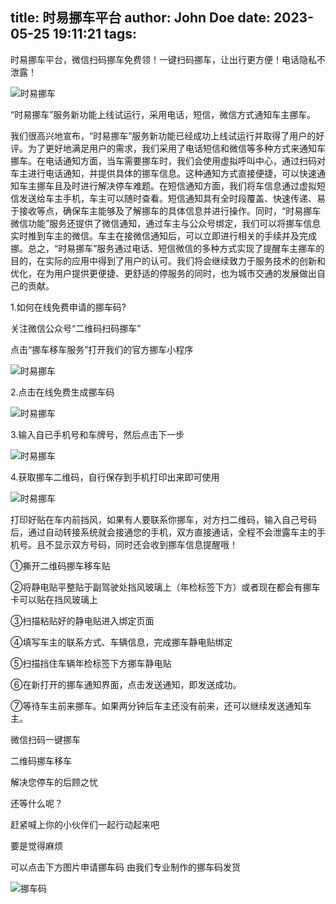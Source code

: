 title: 时易挪车平台
author: John Doe
date: 2023-05-25 19:11:21
tags:
---
时易挪车平台，微信扫码挪车免费领！一键扫码挪车，让出行更方便！电话隐私不泄露！<!--more-->

![时易挪车](/images/20230525185816.png)

“时易挪车”服务新功能上线试运行，采用电话，短信，微信方式通知车主挪车。

我们很高兴地宣布，“时易挪车”服务新功能已经成功上线试运行并取得了用户的好评。为了更好地满足用户的需求，我们采用了电话短信和微信等多种方式来通知车挪车。在电话通知方面，当车需要挪车时，我们会使用虚拟呼叫中心，通过扫码对车主进行电话通知，并提供具体的挪车信息。这种通知方式直接便捷，可以快速通知车主挪车且及时进行解决停车难题。在短信通知方面，我们将车信息通过虚拟短信发送给车主手机，车主可以随时查看。短信通知具有全时段覆盖、快速传递、易于接收等点，确保车主能够及了解挪车的具体信息并进行操作。同时，“时易挪车微信功能”服务还提供了微信通知，通过车主与公众号绑定，我们可以将挪车信息实时推到车主的微信。车主在接微信通知后，可以立即进行相关的手续并及完成挪。总之，“时易挪车”服务通过电话、短信微信的多种方式实现了提醒车主挪车的目的，在实际的应用中得到了用户的认可。我们将会继续致力于服务技术的创新和优化，在为用户提供更便捷、更舒适的停服务的同时，也为城市交通的发展做出自己的贡献。

1.如何在线免费申请的挪车码?

关注微信公众号“二维码扫码挪车”

点击“挪车移车服务”打开我们的官方挪车小程序

![时易挪车](/images/20230525190012.png)

2.点击在线免费生成挪车码

![时易挪车](/images/20230525190143.png)

3.输入自已手机号和车牌号，然后点击下一步

![时易挪车](/images/20230525190237.png)

4.获取挪车二维码，自行保存到手机打印出来即可使用

![时易挪车](/images/20230525190322.png)

打印好贴在车内前挡风，如果有人要联系你挪车，对方扫二维码，输入自己号码后，通过自动转接系统就会接通您的手机，双方直接通话，全程不会泄露车主的手机号。且不显示双方号码，同时还会收到挪车信息提醒哦！

①撕开二维码挪车移车贴

②将静电贴平整贴于副驾驶处挡风玻璃上（年检标签下方）或者现在都会有挪车卡可以贴在挡风玻璃上

③扫描粘贴好的静电贴进入绑定页面

④填写车主的联系方式、车辆信息，完成挪车静电贴绑定

⑤扫描挡住车辆年检标签下方挪车静电贴

⑥在新打开的挪车通知界面，点击发送通知，即发送成功。

⑦等待车主前来挪车。如果两分钟后车主还没有前来，还可以继续发送通知车主。

微信扫码一键挪车

二维码挪车移车

解决您停车的后顾之忧

还等什么呢？

赶紧喊上你的小伙伴们一起行动起来吧

要是觉得麻烦

可以点击下方图片申请挪车码
由我们专业制作的挪车码发货

![挪车码](/images/新版.png)
